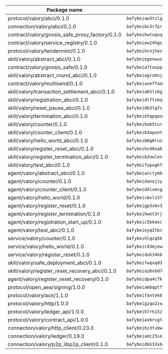 | Package name                                                  | Package hash                                                  |
| ------------------------------------------------------------- | ------------------------------------------------------------- |
| protocol/valory/abci/0.1.0                                    | `bafybeiaw3tzlg3rkvnn5fcufblktmfwngmxugn4yo7pyjp76zz6aqtqcay` |
| connection/valory/abci/0.1.0                                  | `bafybeibx3r7prcax25awn3mdnxlb2gzdgnq2zvkoaoc26hooyv37ictyte` |
| contract/valory/gnosis_safe_proxy_factory/0.1.0               | `bafybeihwtuquqaimamkv26ucnyis4hc6lya34xwsx5n7hiksssnwfkekie` |
| contract/valory/service_registry/0.1.0                        | `bafybeiew24hgsjdasaqiikhulfa2rxgnh7pzpv2zzfwnsyfzbnrcj6dvjm` |
| protocol/valory/tendermint/0.1.0                              | `bafybeihcnjhovvyyfbkuw5sjyfx2lfd4soeocfqzxz54g67333m6nk5gxq` |
| skill/valory/abstract_abci/0.1.0                              | `bafybeiegonwusyfaixwx7vten3tdco6r5ldhhzjpek2byuwgxp6i3fjdzi` |
| contract/valory/gnosis_safe/0.1.0                             | `bafybeia7taspp5boe5235fdv5ejdix7fdhyy4kwp26qx2ng2oo3k7kk7iy` |
| skill/valory/abstract_round_abci/0.1.0                        | `bafybeiagru6njeou27jxfo2syct7u6fzlwmbtwploijn6sjjvab4nl2eke` |
| contract/valory/multisend/0.1.0                               | `bafybeiaveffaomsnmsc5hx62o77u7ilma6eipox7m5lrwa56737ektva3i` |
| skill/valory/transaction_settlement_abci/0.1.0                | `bafybeiab5lz6gvsmbvcdlk5lgwdxtrzr4hygjm2q37evyuhtgsx77gwday` |
| skill/valory/registration_abci/0.1.0                          | `bafybeidlftsbq5tez5gj3sukwgqxkc5sa76t4ydt76hjd4sgbkps4xm56m` |
| skill/valory/reset_pause_abci/0.1.0                           | `bafybeid63lgfc3ufihoz6eujyxdd3ia4pduseie2bwfi2wd37auemgxddm` |
| skill/valory/termination_abci/0.1.0                           | `bafybeie5qpqaxmfvjzjq24jxo5zy6xfyhzzdy22uodgyxxukiz6cgeqony` |
| skill/valory/counter/0.1.0                                    | `bafybeihob5turakl3zonvz3gjgntqu7dkdqcmzzloqdwgnvnsegkqzn244` |
| skill/valory/counter_client/0.1.0                             | `bafybeib3apxotnry7gt6a5q2cesdobjlcb5bjqjuzwnp4f5naozbiyxvja` |
| skill/valory/hello_world_abci/0.1.0                           | `bafybeib6g6ruz6yzrr5vi5rdvpxtk6hxfnpc37vl3urfztibyied7hshba` |
| skill/valory/register_reset_abci/0.1.0                        | `bafybeihv46sa6f4wkzzywacgll4ctctpyetjmexhsjv5775lp2zegcplxi` |
| skill/valory/register_termination_abci/0.1.0                  | `bafybeib2owlenfknygg6u6ohnufj5zjmqvdvq4evm4sss6w5pelv36grwq` |
| skill/valory/test_abci/0.1.0                                  | `bafybeifupugkfv4vxi6ppptpuevgrwv75s42pv4r4ax7pqhqbkn2fy2hp4` |
| agent/valory/abstract_abci/0.1.0                              | `bafybeiasctymbahg7xqo2gbftek6fmnxqrxnqz7gsitrctaffm6p23zxq4` |
| agent/valory/counter/0.1.0                                    | `bafybeidanojzyswnv56f5oimyhyasqogbpv6kxp2mxziocqnyuusbpumte` |
| agent/valory/counter_client/0.1.0                             | `bafybeiddivmcgauqdsbiedeenckltzyaukmyi3e4ccxp4cssqlqyadffwe` |
| agent/valory/hello_world/0.1.0                                | `bafybeicbvli57nntigygxcjddnoyq5kjhawsa67gdbtmynnbmmldd7on5e` |
| agent/valory/register_reset/0.1.0                             | `bafybeigp3vbv3avu6fnlmjzhi44y5i7qxafn62ua674pcsyclclcntrndq` |
| agent/valory/register_termination/0.1.0                       | `bafybeihwot3rjrwupgzcezbgyns37z6unx4cdhmgdlbtbnrowhyrq7xtvm` |
| agent/valory/registration_start_up/0.1.0                      | `bafybeic5bkeeccgmp5gmgigngocrpq2t6pwrpqersai2feri55mjdntq5a` |
| agent/valory/test_abci/0.1.0                                  | `bafybeieyq2tbcyl6wclpxyvignpabafg6aau4olt57qbt4mtc6rwjvq3he` |
| service/valory/counter/0.1.0                                  | `bafybeihlgzq5kybsf5izm7ik5t35pnij4ufdfjif4je5l6wuwxtq7kmz6a` |
| service/valory/hello_world/0.1.0                              | `bafybeicd3mjewoifmnktvqax4g2efygcb2wh6wotncbznuxsblezsy6iv4` |
| service/valory/register_reset/0.1.0                           | `bafybeiduh34kbrvnsrb2zwwimmnrwevjk75s7kxvu6wxmtobrdpqnz4lmu` |
| skill/valory/safe_deployment_abci/0.1.0                       | `bafybeifwqxqd3l2nkpcyaloyyvwoc3tk4r3mza3e6flislt7kwbss6nq34` |
| skill/valory/register_reset_recovery_abci/0.1.0               | `bafybeia26vbd7eyyr6hoxng3m6kxr37fa6pnoganho5sy4bfrvspjrhkau` |
| agent/valory/register_reset_recovery/0.1.0                    | `bafybeidpa4c7ksrly5hkwrldch25my7ikhjuw2f5qftmyy44p6i6gr75rq` |
| protocol/open_aea/signing/1.0.0                               | `bafybeiambqptflge33eemdhis2whik67hjplfnqwieoa6wblzlaf7vuo44` |
| protocol/valory/acn/1.1.0                                     | `bafybeifontek6tvaecatoauiule3j3id6xoktpjubvuqi3h2jkzqg7zh7a` |
| protocol/valory/http/1.0.0                                    | `bafybeigzqo2zaakcjtzzsm6dh4x73v72xg6ctk6muyp5uq5ueb7y34fbxy` |
| protocol/valory/ledger_api/1.0.0                              | `bafybeih7rhi5zvfvwakx5ifgxsz2cfipeecsh7bm3gnudjxtvhrygpcftq` |
| protocol/valory/contract_api/1.0.0                            | `bafybeiaxbrvgtbdrh4lslskuxyp4awyr4whcx3nqq5yrr6vimzsxg5dy64` |
| connection/valory/http_client/0.23.0                          | `bafybeihz3tubwado7j3wlivndzzuj3c6fdsp4ra5r3nqixn3ufawzo3wii` |
| connection/valory/ledger/0.19.0                               | `bafybeiadc25se7dgnn4mufztwpzdono4xsfs45qknzdqyi3gckn6ccuv44` |
| connection/valory/p2p_libp2p_client/0.1.0                     | `bafybeidkk33xbga54szmitk6uwsi3ef56hbbdbuasltqtiyki34hgfpnxa` |
